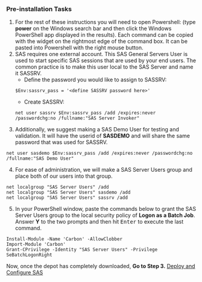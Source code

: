 ### Pre-installation Tasks

1. For the rest of these instructions you will need to open Powershell:
	  (type **power** on the Windows search bar and then click the Windows PowerShell app displayed in the results).  Each command can be copied with the widget on the rightmost edge of the command box.  It can be pasted into Powershell with the right mouse button.
2.  SAS requires one external account.  This SAS General Servers User is used to start specific SAS sessions that are used by your end users.  The common practice is to make this user local to the SAS Server and name it SASSRV.
      * Define the password you would like to assign to SASSRV:
      ```
      $Env:sassrv_pass = '<define SASSRV password here>'
      ```
      * Create SASSRV:
      ```
      net user sassrv $Env:sassrv_pass /add /expires:never /passwordchg:no /fullname:"SAS Server Invoker"
      ```
3. Additionally, we suggest making a SAS Demo User for testing and validation.  It will have the userid of **SASDEMO** and will share the same password that was used for SASSRV.
```
net user sasdemo $Env:sassrv_pass /add /expires:never /passwordchg:no /fullname:"SAS Demo User"
```
4. For ease of administration, we will make a SAS Server Users group and place both of our users into that group.
```
net localgroup "SAS Server Users" /add
net localgroup "SAS Server Users" sasdemo /add
net localgroup "SAS Server Users" sassrv /add
```
5. In your PowerShell window, paste the commands below to grant the SAS Server Users group to the local security policy of **Logon as a Batch Job**.
    Answer **Y** to the two prompts and then hit <kbd>Enter</kbd> to execute the last command.  
```
Install-Module -Name 'Carbon' -AllowClobber
Import-Module 'Carbon'
Grant-CPrivilege -Identity "SAS Server Users" -Privilege SeBatchLogonRight
```

Now, once the depot has completely downloaded, **Go to Step 3.** [Deploy and Configure SAS](Deploy_and_Configure.md)
